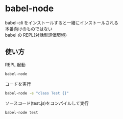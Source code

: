 # babel-node

babel-cli をインストールすると一緒にインストールされる  
本番向けのものではない  
babel の REPL(対話型評価環境)

## 使い方

REPL 起動

```bash
babel-node
```

コードを実行

```bash
babel-node -e "class Test {}"
```

ソースコード(test.js)をコンパイルして実行

```bash
babel-node test
```
